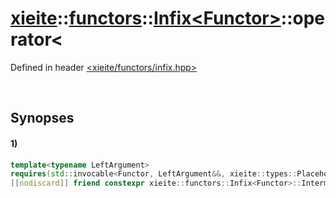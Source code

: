# [xieite](../../../../../../xieite.md)\:\:[functors](../../../../../../functors.md)\:\:[Infix\<Functor\>](../../../../infix.md)\:\:operator\<
Defined in header [<xieite/functors/infix.hpp>](../../../../../../../include/xieite/functors/infix.hpp)

&nbsp;

## Synopses
#### 1)
```cpp
template<typename LeftArgument>
requires(std::invocable<Functor, LeftArgument&&, xieite::types::Placeholder>)
[[nodiscard]] friend constexpr xieite::functors::Infix<Functor>::Intermediate<LeftArgument&&> operator<(LeftArgument&& leftArgument, const xieite::functors::Infix<Functor>& infix) noexcept;
```
